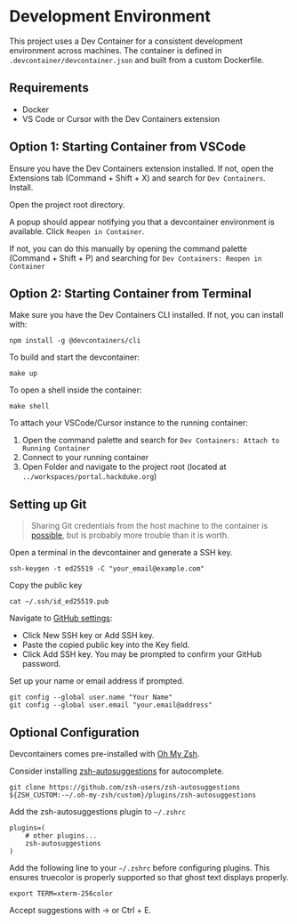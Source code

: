 # Development Environment
This project uses a Dev Container for a consistent development environment across machines. The container is defined in `.devcontainer/devcontainer.json` and built from a custom Dockerfile.

## Requirements
- Docker
- VS Code or Cursor with the Dev Containers extension

## Option 1: Starting Container from VSCode
Ensure you have the Dev Containers extension installed. If not, open the Extensions tab (Command + Shift + X) and search for `Dev Containers`. Install.

Open the project root directory.

A popup should appear notifying you that a devcontainer environment is available. Click `Reopen in Container`.

If not, you can do this manually by opening the command palette (Command + Shift + P)  and searching for `Dev Containers: Reopen in Container`  

## Option 2: Starting Container from Terminal
Make sure you have the Dev Containers CLI installed. If not, you can install with:
```
npm install -g @devcontainers/cli
```

To build and start the devcontainer:
```
make up
```

To open a shell inside the container:
```
make shell
```

To attach your VSCode/Cursor instance to the running container:
1. Open the command palette and search for `Dev Containers: Attach to Running Container`
2. Connect to your running container
3. Open Folder and navigate to the project root (located at `../workspaces/portal.hackduke.org`) 

## Setting up Git
> Sharing Git credentials from the host machine to the container is [possible](https://code.visualstudio.com/remote/advancedcontainers/sharing-git-credentials), but is probably more trouble than it is worth.

Open a terminal in the devcontainer and generate a SSH key.
```
ssh-keygen -t ed25519 -C "your_email@example.com"
```

Copy the public key
```
cat ~/.ssh/id_ed25519.pub
```

Navigate to [GitHub settings](https://github.com/settings/keys):
- Click New SSH key or Add SSH key.
- Paste the copied public key into the Key field.
- Click Add SSH key. You may be prompted to confirm your GitHub password.

Set up your name or email address if prompted.
```
git config --global user.name "Your Name"
git config --global user.email "your.email@address"
```

## Optional Configuration

Devcontainers comes pre-installed with [Oh My Zsh](https://github.com/ohmyzsh/ohmyzsh). 

Consider installing [zsh-autosuggestions](https://github.com/zsh-users/zsh-autosuggestions/tree/master) for autocomplete.


```
git clone https://github.com/zsh-users/zsh-autosuggestions ${ZSH_CUSTOM:-~/.oh-my-zsh/custom}/plugins/zsh-autosuggestions
```

Add the zsh-autosuggestions plugin to `~/.zshrc`
```
plugins=( 
    # other plugins...
    zsh-autosuggestions
)
```

Add the following line to your `~/.zshrc` before configuring plugins. This ensures truecolor is properly supported so that ghost text displays properly.
```
export TERM=xterm-256color
```

Accept suggestions with → or Ctrl + E.